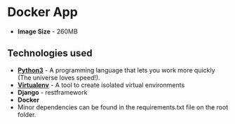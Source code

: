 # Docker App
* **Image Size** - 260MB


## Technologies used
* **[Python3](https://www.python.org/downloads/)** - A programming language that lets you work more quickly (The universe loves speed!).
* **[Virtualenv](https://virtualenv.pypa.io/en/stable/)** - A tool to create isolated virtual environments
* **Django** - restframework
* **Docker**
* Minor dependencies can be found in the requirements.txt file on the root folder.

